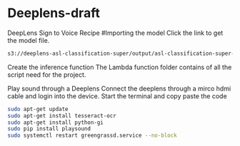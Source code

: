 # Deeplens-draft
DeepLens Sign to Voice Recipe
#Importing the model
Click the link to get the model file.
```bash
s3://deeplens-asl-classification-super/output/asl-classification-super-job-5/output/model.tar.gz

```



Create the inference function
The Lambda function folder contains of all the script need for the project.

Play sound through a Deeplens
Connect the deeplens through a mirco hdmi cable and login into the device.
Start the terminal and copy paste the code 
```bash
sudo apt-get update
sudo apt-get install tesseract-ocr
sudo apt-get install python-gi
sudo pip install playsound
sudo systemctl restart greengrassd.service --no-block
```
 
